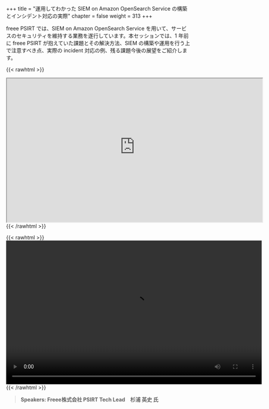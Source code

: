 +++
title = "運用してわかった SIEM on Amazon OpenSearch Service の構築とインシデント対応の実際"
chapter = false
weight = 313
+++

freee PSIRT では、SIEM on Amazon OpenSearch Service を用いて、サービスのセキュリティを維持する業務を遂行しています。本セッションでは、1 年前に freee PSIRT が抱えていた課題とその解決方法、SIEM の構築や運用を行う上で注意すべき点、実際の incident 対応の例、残る課題今後の展望をご紹介します。

{{< rawhtml >}}
<iframe src="https://awssecurityroadshowjapan2021.s3.ap-northeast-1.amazonaws.com/OnDemandTracks/tech_track_2.pdf" width="696" height="392"></iframe>
{{< /rawhtml >}}

{{< rawhtml >}}
<video width="696" height="392" controls>
  <source src="https://awssecurityroadshowjapan2021.s3.ap-northeast-1.amazonaws.com/OnDemandTracks/tech_track_2.mp4" type="video/mp4">
  Your browser doesn't support video.
</video>
{{< /rawhtml >}}

>  **Speakers: Freee株式会社 PSIRT Tech Lead　杉浦 英史 氏** 


